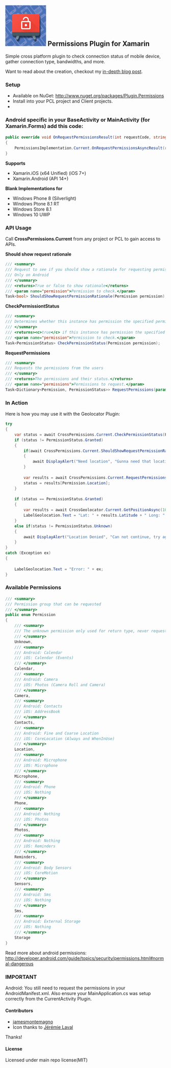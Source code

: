 ## ![](plugin_permissions.png) Permissions Plugin for Xamarin

Simple cross platform plugin to check connection status of mobile device, gather connection type, bandwidths, and more.

Want to read about the creation, checkout my [in-depth blog post](http://motzcod.es/post/133939517717/simplified-ios-android-runtime-permissions-with).

### Setup
* Available on NuGet: http://www.nuget.org/packages/Plugin.Permissions
* Install into your PCL project and Client projects.
*

### Android specific in your BaseActivity or MainActivity (for Xamarin.Forms) add this code:
```csharp
public override void OnRequestPermissionsResult(int requestCode, string[] permissions, Permission[] grantResults)
{
    PermissionsImplementation.Current.OnRequestPermissionsAsyncResult(requestCode, permissions, grantResults);
}
```

**Supports**
* Xamarin.iOS (x64 Unified) (iOS 7+)
* Xamarin.Android (API 14+)

**Blank Implementations for**
* Windows Phone 8 (Silverlight)
* Windows Ptone 8.1 RT
* Windows Store 8.1
* Windows 10 UWP


### API Usage

Call **CrossPermissions.Current** from any project or PCL to gain access to APIs.

**Should show request rationale**
```csharp
/// <summary>
/// Request to see if you should show a rationale for requesting permission
/// Only on Android
/// </summary>
/// <returns>True or false to show rationale</returns>
/// <param name="permission">Permission to check.</param>
Task<bool> ShouldShowRequestPermissionRationale(Permission permission);
```

**CheckPermissiontStatus**
```csharp
/// <summary>
/// Determines whether this instance has permission the specified permission.
/// </summary>
/// <returns><c>true</c> if this instance has permission the specified permission; otherwise, <c>false</c>.</returns>
/// <param name="permission">Permission to check.</param>
Task<PermissionStatus> CheckPermissionStatus(Permission permission);
```

**RequestPermissions**
```csharp
/// <summary>
/// Requests the permissions from the users
/// </summary>
/// <returns>The permissions and their status.</returns>
/// <param name="permissions">Permissions to request.</param>
Task<Dictionary<Permission, PermissionStatus>> RequestPermissions(params Permission[] permissions);
```

### In Action
Here is how you may use it with the Geolocator Plugin:

```csharp
try
{
    var status = await CrossPermissions.Current.CheckPermissionStatus(Permission.Location);
    if (status != PermissionStatus.Granted)
    {
        if(await CrossPermissions.Current.ShouldShowRequestPermissionRationale(Permission.Location))
        {
            await DisplayAlert("Need location", "Gunna need that location", "OK");
        }

        var results = await CrossPermissions.Current.RequestPermissions(new[] {Permission.Location});
        status = results[Permission.Location];
    }

    if (status == PermissionStatus.Granted)
    {
        var results = await CrossGeolocator.Current.GetPositionAsync(10000);
        LabelGeolocation.Text = "Lat: " + results.Latitude + " Long: " + results.Longitude;
    }
    else if(status != PermissionStatus.Unknown)
    {
        await DisplayAlert("Location Denied", "Can not continue, try again.", "OK");
    }
}
catch (Exception ex)
{

    LabelGeolocation.Text = "Error: " + ex;
}
```

### Available Permissions
```csharp
/// <summary>
/// Permission group that can be requested
/// </summary>
public enum Permission
{
    /// <summary>
    /// The unknown permission only used for return type, never requested
    /// </summary>
    Unknown,
    /// <summary>
    /// Android: Calendar
    /// iOS: Calendar (Events)
    /// </summary>
    Calendar,
    /// <summary>
    /// Android: Camera
    /// iOS: Photos (Camera Roll and Camera)
    /// </summary>
    Camera,
    /// <summary>
    /// Android: Contacts
    /// iOS: AddressBook
    /// </summary>
    Contacts,
    /// <summary>
    /// Android: Fine and Coarse Location
    /// iOS: CoreLocation (Always and WhenInUse)
    /// </summary>
    Location,
    /// <summary>
    /// Android: Microphone
    /// iOS: Microphone
    /// </summary>
    Microphone,
    /// <summary>
    /// Android: Phone
    /// iOS: Nothing
    /// </summary>
    Phone,
    /// <summary>
    /// Android: Nothing
    /// iOS: Photos
    /// </summary>
    Photos,
    /// <summary>
    /// Android: Nothing
    /// iOS: Reminders
    /// </summary>
    Reminders,
    /// <summary>
    /// Android: Body Sensors
    /// iOS: CoreMotion
    /// </summary>
    Sensors,
    /// <summary>
    /// Android: Sms
    /// iOS: Nothing
    /// </summary>
    Sms,
    /// <summary>
    /// Android: External Storage
    /// iOS: Nothing
    /// </summary>
    Storage
}
```
Read more about android permissions: http://developer.android.com/guide/topics/security/permissions.html#normal-dangerous


### **IMPORTANT**
Android:
You still need to request the permissions in your AndroidManifest.xml. Also ensure your MainApplication.cs was setup correctly from the CurrentActivity Plugin.


#### Contributors
* [jamesmontemagno](https://github.com/jamesmontemagno)
* Icon thanks to [Jérémie Laval](https://github.com/garuma)

Thanks!

#### License
Licensed under main repo license(MIT)

